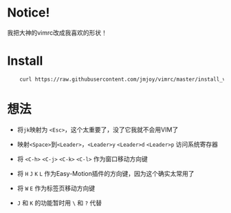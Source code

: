 # Notice!

我把大神的vimrc改成我喜欢的形状！

# Install

```bash
    curl https://raw.githubusercontent.com/jmjoy/vimrc/master/install_vimrc.sh | sh
```

# 想法

* 将`jk`映射为 `<Esc>`，这个太重要了，没了它我就不会用VIM了

* 映射`<Space>`到`<Leader>`，`<Leader>y` `<Leader>d` `<Leader>p` 访问系统寄存器

* 将 `<C-h>` `<C-j>` `<C-k>` `<C-l>` 作为窗口移动方向键

* 将 `H` `J` `K` `L` 作为Easy-Motion插件的方向键，因为这个确实太常用了

* 将 `W` `E` 作为标签页移动方向键

* `J` 和 `K` 的功能暂时用 `\` 和 `?` 代替
